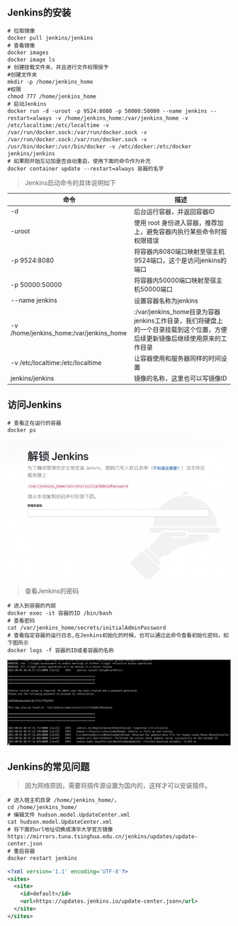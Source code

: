 ## Jenkins的安装
```
# 拉取镜像
docker pull jenkins/jenkins
# 查看镜像
docker images
docker image ls
# 创建挂载文件夹，并且进行文件权限授予
#创建文件夹
mkdir -p /home/jenkins_home
#权限
chmod 777 /home/jenkins_home
# 启动Jenkins
docker run -d -uroot -p 9524:8080 -p 50000:50000 --name jenkins --restart=always -v /home/jenkins_home:/var/jenkins_home -v /etc/localtime:/etc/localtime -v /var/run/docker.sock:/var/run/docker.sock -v /var/run/docker.sock:/var/run/docker.sock -v /usr/bin/docker:/usr/bin/docker -v /etc/docker:/etc/docker jenkins/jenkins
# 如果刚开始忘记加是否自动重启，使用下面的命令作为补充
docker container update --restart=always 容器的名字

```
> Jenkins启动命令的具体说明如下


| 命令                                    | 描述                                                         |
| --------------------------------------- | ------------------------------------------------------------ |
| -d                                      | 后台运行容器，并返回容器ID                                   |
| -uroot                                  | 使用 root 身份进入容器，推荐加上，避免容器内执行某些命令时报权限错误 |
| -p 9524:8080                            | 将容器内8080端口映射至宿主机9524端口，这个是访问jenkins的端口 |
| -p 50000:50000                          | 将容器内50000端口映射至宿主机50000端口                       |
| --name jenkins                          | 设置容器名称为jenkins                                        |
| -v /home/jenkins_home:/var/jenkins_home | :/var/jenkins_home目录为容器jenkins工作目录，我们将硬盘上的一个目录挂载到这个位置，方便后续更新镜像后继续使用原来的工作目录 |
| -v /etc/localtime:/etc/localtime        | 让容器使用和服务器同样的时间设置                             |
| jenkins/jenkins                         | 镜像的名称，这里也可以写镜像ID                               |

## 访问Jenkins

```
# 查看正在运行的容器
docker ps
```

![截屏2022-08-01 15.26.31](./images/jenkins-start.png)

>  查看Jenkins的密码

```
# 进入到容器的内部
docker exec -it 容器的ID /bin/bash
# 查看密码
cat /var/jenkins_home/secrets/initialAdminPassword
# 查看指定容器的运行日志,在Jenkins初始化的时候，也可以通过此命令查看初始化密码，如下图所示
docker logs -f 容器的ID或者容器的名称
```

![wecom-temp-d06ec330a519ba9b1321fc504366471e](./images/wecom-temp-d06ec330a519ba9b1321fc504366471e.png)



## Jenkins的常见问题

> 因为网络原因，需要将插件源设置为国内的，这样才可以安装插件。

```shell
# 进入宿主机目录 /home/jenkins_home/， 
cd /home/jenkins_home/
# 编辑文件 hudson.model.UpdateCenter.xml
cat hudson.model.UpdateCenter.xml
# 将下面的url地址切换成清华大学官方镜像
https://mirrors.tuna.tsinghua.edu.cn/jenkins/updates/update-center.json
# 重启容器
docker restart jenkins
```

```xml
<?xml version='1.1' encoding='UTF-8'?>
<sites>
  <site>
    <id>default</id>
    <url>https://updates.jenkins.io/update-center.json</url>
  </site>
</sites>
```

